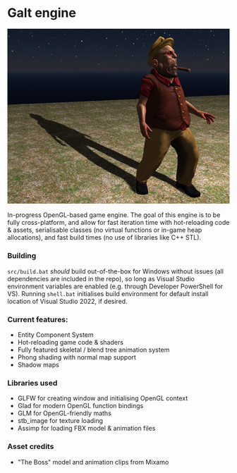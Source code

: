 # Galt engine

![screenshot](screenshot.png)

In-progress OpenGL-based game engine. The goal of this engine is to be fully cross-platform, and allow for fast iteration time with hot-reloading code & assets, serialisable classes (no virtual functions or in-game heap allocations), and fast build times (no use of libraries like C++ STL).

### Building
`src/build.bat` *should* build out-of-the-box for Windows without issues (all dependencies are included in the repo), so long as Visual Studio environment variables are enabled (e.g. through Developer PowerShell for VS). Running `shell.bat` initialises build environment for default install location of Visual Studio 2022, if desired.

### Current features:
- Entity Component System
- Hot-reloading game code & shaders
- Fully featured skeletal / blend tree animation system
- Phong shading with normal map support
- Shadow maps

### Libraries used
- GLFW for creating window and initialising OpenGL context
- Glad for modern OpenGL function bindings
- GLM for OpenGL-friendly maths
- stb_image for texture loading
- Assimp for loading FBX model & animation files

### Asset credits
- "The Boss" model and animation clips from Mixamo